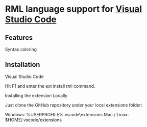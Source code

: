 # RML language support for [Visual Studio Code](https://code.visualstudio.com/)

## Features

Syntax coloring

## Installation

Visual Studio Code

Hit F1 and enter the ext install rml command.

Installing the extension Locally

Just clone the GitHub repository under your local extensions folder:

Windows: %USERPROFILE%\.vscode\extensions
Mac / Linux: $HOME/.vscode/extensions